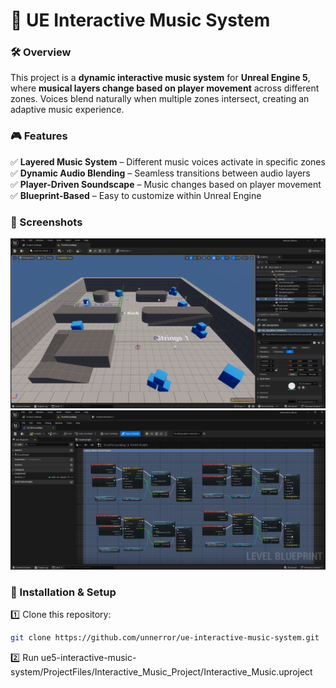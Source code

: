 # 🎵 UE Interactive Music System  

### 🛠️ Overview  
This project is a **dynamic interactive music system** for **Unreal Engine 5**, where **musical layers change based on player movement** across different zones. Voices blend naturally when multiple zones intersect, creating an adaptive music experience.  

### 🎮 Features  
✅ **Layered Music System** – Different music voices activate in specific zones  
✅ **Dynamic Audio Blending** – Seamless transitions between audio layers  
✅ **Player-Driven Soundscape** – Music changes based on player movement  
✅ **Blueprint-Based** – Easy to customize within Unreal Engine  

### 📸 Screenshots  
<img src="Docs/Screenshot1.png" width="600">  
<img src="Docs/Screenshot5.png" width="600">  

### 🚀 Installation & Setup  
1️⃣ Clone this repository:  
```bash
git clone https://github.com/unnerror/ue-interactive-music-system.git
```
2️⃣ Run ue5-interactive-music-system/ProjectFiles/Interactive_Music_Project/Interactive_Music.uproject
